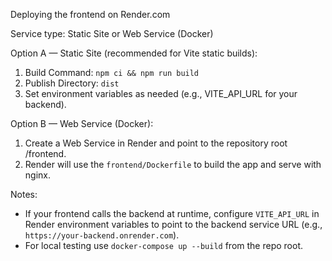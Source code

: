 Deploying the frontend on Render.com

Service type: Static Site or Web Service (Docker)

Option A — Static Site (recommended for Vite static builds):
1. Build Command: `npm ci && npm run build`
2. Publish Directory: `dist`
3. Set environment variables as needed (e.g., VITE_API_URL for your backend).

Option B — Web Service (Docker):
1. Create a Web Service in Render and point to the repository root /frontend.
2. Render will use the `frontend/Dockerfile` to build the app and serve with nginx.

Notes:
- If your frontend calls the backend at runtime, configure `VITE_API_URL` in Render environment variables to point to the backend service URL (e.g., `https://your-backend.onrender.com`).
- For local testing use `docker-compose up --build` from the repo root.
